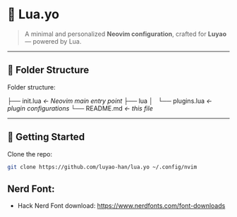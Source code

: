 # 🌙 Lua.yo

> A minimal and personalized **Neovim configuration**, crafted for **Luyao** — powered by Lua.

---

## 📁 Folder Structure
Folder structure:

├── init.lua            *<- Neovim main entry point*
├── lua
│   └── plugins.lua     *<- plugin configurations*
└── README.md           *<- this file*

---

## 🚀 Getting Started

Clone the repo:
   ```bash
   git clone https://github.com/luyao-han/lua.yo ~/.config/nvim
   ```

## Nerd Font:

- Hack Nerd Font download: 
    https://www.nerdfonts.com/font-downloads


